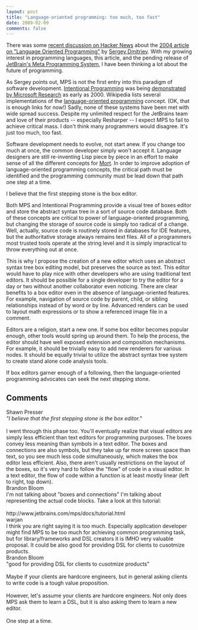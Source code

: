 ```yaml
---
layout: post
title: "Language-oriented programming: too much, too fast"
date: 2009-02-09
comments: false
---
```


<div class='blogger'>
  <div class='post'>
    <p>There was some <a href="http://news.ycombinator.com/item?id=452919">recent discussion on Hacker News</a> about the <a href="http://www.onboard.jetbrains.com/is1/articles/04/10/lop/index.html">2004 article on &quot;Language Oriented Programming&quot;</a> by <a href="http://www.sergeydmitriev.com/">Sergey Dmitriev</a>. With my growing interest in programming languages, this article, and the pending release of <a href="http://www.jetbrains.com/mps/index.html">JetBrain's Meta Programming System</a>, I have been thinking a lot about the future of programming.</p>  <p>As Sergey points out, MPS is not the first entry into this paradigm of software development. <a href="http://en.wikipedia.org/wiki/Intentional_programming">Intentional Programming</a> was being <a href="http://www.youtube.com/watch?v=tSnnfUj1XCQ">demonstrated by Microsoft Research</a> as early as 2000. Wikipedia lists several implementations of the <a href="http://en.wikipedia.org/wiki/Language-oriented_programming">language-oriented programming</a> concept. (OK, that is enough links for now!) Sadly, none of these systems have been met with wide spread success. Despite my unlimited respect for the JetBrains team and love of their products -- especially Resharper -- I expect MPS to fail to achieve critical mass. I don't think many programmers would disagree. It's just too much, too fast.</p>  <p>Software development needs to evolve, not start anew. If you change too much at once, the common developer simply won't accept it. Language designers are still re-inventing Lisp piece by piece in an effort to make sense of all the different concepts for <a href="http://www.nikhilk.net/Personas.aspx">Mort</a>. In order to improve adoption of language-oriented programming concepts, the critical path must be identified and the programming community must be lead down that path one step at a time.</p>  <p>I believe that the first stepping stone is the box editor.</p>  <p>Both MPS and Intentional Programming provide a visual tree of boxes editor and store the abstract syntax tree in a sort of source code database. Both of these concepts are critical to power of language-oriented programming, but changing the storage of source code is simply too radical of a change. Well, actually, source code is routinely stored in databases for IDE features, but the authoritative storage always remains text files. All of a programmers most trusted tools operate at the string level and it is simply impractical to throw everything out at once.</p>  <p>This is why I propose the creation of a new editor which uses an abstract syntax tree box editing model, but preserves the source as text. This editor would have to play nice with other developers who are using traditional text editors. It should be possible for a single developer to try the editor for a day or two without another collaborator even noticing. There are clear benefits to a box editor even in the absence of language-oriented features. For example, navigation of source code by parent, child, or sibling relationships instead of by word or by line. Advanced renders can be used to layout math expressions or to show a referenced image file in a comment.</p>  <p>Editors are a religion, start a new one. If some box editor becomes popular enough, other tools would spring up around them. To help the process, the editor should have well exposed extension and composition mechanisms. For example, it should be trivially easy to add new renderers for various nodes. It should be equally trivial to utilize the abstract syntax tree system to create stand alone code analysis tools.</p>  <p>If box editors garner enough of a following, then the language-oriented programming advocates can seek the next stepping stone.</p>    </div>
  <h2>Comments</h2>
  <div class='comments'>
    <div class='comment'>
      <div class='author'>Shawn Presser</div>    <div class='content'>
    <I>"I believe that the first stepping stone is the box editor."</I><BR/><BR/>I went through this phase too.  You'll eventually realize that visual editors are simply less efficient than text editors for programming purposes.  The boxes convey less meaning than symbols in a text editor.  The boxes and connections are also symbols, but they take up far more screen space than text, so you see much less code simultaneously, which makes the box editor less efficient.  Also, there aren't usually restrictions on the layout of the boxes, so it's very hard to follow the "flow" of code in a visual editor.  In a text editor, the flow of code within a function is at least mostly linear (left to right, top down).      </div>
    </div>
    <div class='comment'>
      <div class='author'>Brandon Bloom</div>    <div class='content'>
    I'm not talking about "boxes and connections" I'm talking about representing the actual code blocks. Take a look at this tutorial:<BR/><BR/>http://www.jetbrains.com/mps/docs/tutorial.html      </div>
    </div>
    <div class='comment'>
      <div class='author'>warjan</div>    <div class='content'>
    I think you are right saying it is too much. Especially application developer might find MPS to be too much for achieving common programming task, but for library/frameworks and DSL creators it is IMHO very valuable proposal. It could be also good for providing DSL for clients to cusotmize products.      </div>
    </div>
    <div class='comment'>
      <div class='author'>Brandon Bloom</div>    <div class='content'>
    "good for providing DSL for clients to cusotmize products"<BR/><BR/>Maybe if your clients are hardcore engineers, but in general asking clients to write code is a tough value proposition.<BR/><BR/>However, let's assume your clients are hardcore engineers. Not only does MPS ask them to learn a DSL, but it is also asking them to learn a new editor.<BR/><BR/>One step at a time.      </div>
    </div>
</div>
